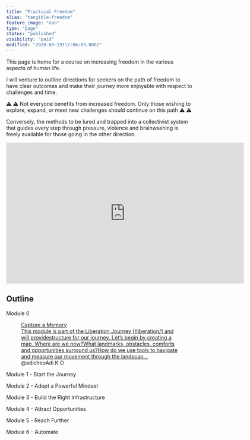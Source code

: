 ```yaml
---
title: "Practical Freedom"
alias: "tangible-freedom"
feature_image: "nan"
type: "page"
status: "published"
visibility: "paid"
modified: "2020-08-19T17:06:09.000Z"
---
```


<p>This page is home for a course on increasing freedom in the various aspects of human life.</p><p>I will venture to outline directions for seekers on the path of freedom to have clear outcomes and make their journey more enjoyable with respect to challenges and time.</p><p>⚠️ ⚠️ Not everyone benefits from increased freedom. Only those wishing to explore, expand, or meet new challenges should continue on this path ⚠️ ⚠️</p><p>Conversely, the methods to be lured and trapped into a collectivist system that guides every step through pressure, violence and brainwashing is freely available for those going in the other direction.</p><!--kg-card-begin: html--><iframe src="https://docs.google.com/forms/d/e/1FAIpQLSfRH0U_PNLFhpXC5jpwCl6WO0O6NzrAvRM1MIY2xzZZUoNWVw/viewform?embedded=true" width="640" height="379" frameborder="0" marginheight="0" marginwidth="0">Loading…</iframe>
<!--kg-card-end: html--><h2 id="outline">Outline</h2><p>Module 0</p>
<figure class="kg-card kg-bookmark-card"><a class="kg-bookmark-container" href="/m0-capture-a-memory/"><div class="kg-bookmark-content"><div class="kg-bookmark-title">Capture a Memory</div><div class="kg-bookmark-description">This module is part of the Liberation Journey [/liberation/] and will providestructure for our journey. Let’s begin by creating a map. Where are we now?What landmarks, obstacles, comforts and opportunities surround us?How do we use tools to navigate and measure our movement through the landscap…</div><div class="kg-bookmark-metadata">
<a class="kg-bookmark-icon" src="https://adicheo.com/favicon.png"><span class="kg-bookmark-author">@adicheo</span><span class="kg-bookmark-publisher">Adi K O</span></div></div><div class="kg-bookmark-thumbnail">
<a src="https://adicheo.com/content/images/2020/07/D3EB73FF-9BFA-4852-B837-6D94E21F2BBD.png"></div></a>
</figure><p>Module 1 - Start the Journey</p><p>Module 2 - Adopt a Powerful Mindset</p><p>Module 3 - Build the Right Infrastructure</p><p>Module 4 - Attract Opportunities</p><p>Module 5 - Reach Further</p><p>Module 6 - Automate</p><p></p>
